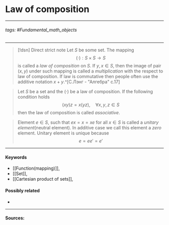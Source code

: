 # Law of composition
***
###### tags: #Fundamental_math_objects  
***
>[!dsn] Direct strict note
>Let $S$ be some set. The mapping $$(\cdot):S\times S\to S$$ is called a *law of composition* on $S$. If $y,x\in S$, then the image of pair $(x,y)$ under such mapping is called a *multiplication* with the respect to law of composition. If law is commutative then people often use the additive notation $x+y$.^[С.Лэнг - "Алгебра" с.17]

>Let $S$ be a set and the $(\cdot)$ be a law of composition. If the following condition holds $$(xy)z=x(yz),\quad\forall x,y,z\in S$$ then the law of composition is called *associative*.

>Element $e\in S$, such that $ex=x=xe$ for all $x\in S$ is called a *unitary element*(neutral element). In additive case we call this element a *zero* element. Unitary element is unique because $$e=ee'=e'$$

***
#### Keywords
- [[Function(mapping)]],
- [[Set]],
- [[Cartesian product of sets]],
#### Possibly related
- 
***
#### Sources: